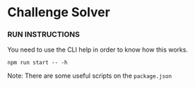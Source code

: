 # Challenge Solver

### RUN INSTRUCTIONS

You need to use the CLI help in order to know how this works.

```shell
npm run start -- -h
```

Note: There are some useful scripts on the `package.json`